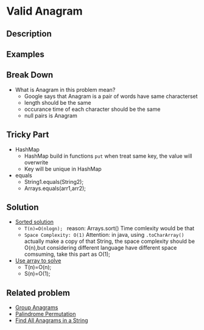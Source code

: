 # Valid Anagram

## Description

## Examples

## Break Down
* What is Anagram in this problem mean?
  - Google says that Anagram is a pair of words have same characterset
  - length should be the same
  - occurance time of each character should be the same
  - null pairs is Anagram

## Tricky Part
* HashMap
  - HashMap build in functions `put` when treat same key, the value will overwrite
  - Key will be unique in HashMap
* equals
  - String1.equals(String2);
  - Arrays.equals(arr1,arr2);

## Solution
* [Sorted solution]()
  - `T(n)=O(nlogn); ` reason: Arrays.sort() Time comlexity would be that
  - `Space Complexity: O(1)` Attention: in java, using `.toCharArray()` actually make a copy of that String, the space complexity should be O(n),but considering different language have different space comsuming, take this part as O(1);
* [Use array to solve]()
  - T(n)=O(n);
  - S(n)=O(1);

## Related problem
* [Group Anagrams]()
* [Palindrome Permutation]()
* [Find All Anagrams in a String]()

